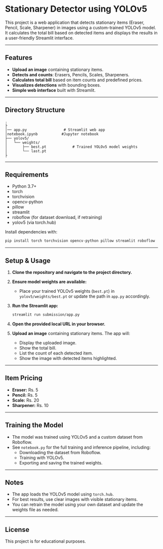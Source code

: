 # Stationary Detector using YOLOv5

This project is a web application that detects stationary items (Eraser, Pencil, Scale, Sharpener) in images using a custom-trained YOLOv5 model. It calculates the total bill based on detected items and displays the results in a user-friendly Streamlit interface.

---

## Features

- **Upload an image** containing stationary items.
- **Detects and counts**: Erasers, Pencils, Scales, Sharpeners.
- **Calculates total bill** based on item counts and predefined prices.
- **Visualizes detections** with bounding boxes.
- **Simple web interface** built with Streamlit.

---

## Directory Structure

```
.
├
│── app.py                 # Streamlit web app
│notebook.ipynb           #Jupyter notebook 
├── yolov5/
│   └── weights/
│       ├── best.pt            # Trained YOLOv5 model weights
│       └── last.pt
├
```

---

## Requirements

- Python 3.7+
- torch
- torchvision
- opencv-python
- pillow
- streamlit
- roboflow (for dataset download, if retraining)
- yolov5 (via torch.hub)

Install dependencies with:
```bash
pip install torch torchvision opencv-python pillow streamlit roboflow
```

---

## Setup & Usage

1. **Clone the repository and navigate to the project directory.**

2. **Ensure model weights are available:**
   - Place your trained YOLOv5 weights (`best.pt`) in `yolov5/weights/best.pt` or update the path in `app.py` accordingly.

3. **Run the Streamlit app:**
   ```bash
   streamlit run submission/app.py
   ```

4. **Open the provided local URL in your browser.**

5. **Upload an image** containing stationary items. The app will:
   - Display the uploaded image.
   - Show the total bill.
   - List the count of each detected item.
   - Show the image with detected items highlighted.

---

## Item Pricing

- **Eraser:** Rs. 5
- **Pencil:** Rs. 5
- **Scale:** Rs. 20
- **Sharpener:** Rs. 10

---

## Training the Model

- The model was trained using YOLOv5 and a custom dataset from Roboflow.
- See `notebook.py` for the full training and inference pipeline, including:
  - Downloading the dataset from Roboflow.
  - Training with YOLOv5.
  - Exporting and saving the trained weights.

---

## Notes

- The app loads the YOLOv5 model using `torch.hub`.
- For best results, use clear images with visible stationary items.
- You can retrain the model using your own dataset and update the weights file as needed.

---

## License

This project is for educational purposes. 
